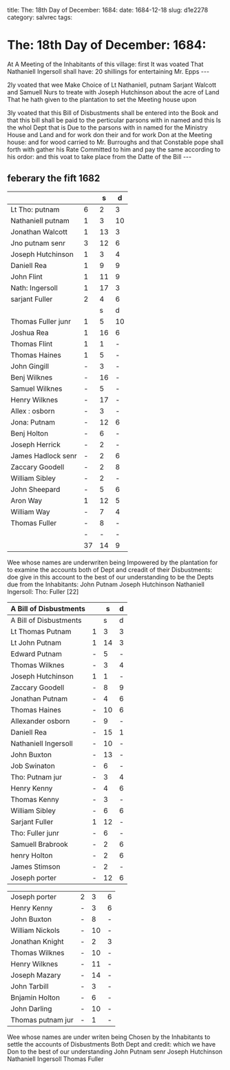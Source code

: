 title: The: 18th Day of December: 1684:
date: 1684-12-18
slug: d1e2278
category: salvrec
tags: 


<div markdown class="doc" id="d1e2278">


# The: 18th Day of December: 1684:

At A Meeting of the Inhabitants of this village: first It was voated That Nathaniell Ingersoll shall have: 20 shillings for entertaining Mr. Epps ---

2ly voated that wee Make Choice of Lt Nathaniell, putnam Sarjant Walcott and Samuell Nurs to treate with Joseph Hutchinson about the acre of Land That he hath given to the plantation to set the Meeting house upon

3ly voated that this Bill of Disbustments shall be entered into the Book and that this bill shall be paid to the perticular parsons with in named and this Is the whol Dept that is Due to the parsons with in named for the Ministry House and Land and for work don their and for work Don at the Meeting house: and for wood carried to Mr. Burroughs and that Constable pope shall forth with gather his Rate Committed to him and pay the same according to his ordor: and this voat to take place from the Datte of the Bill ---

## feberary the fift 1682

|                    |    | s  | d  |
|--------------------|----|----|----|
| Lt Tho: putnam     | 6  | 2  | 3  |
| Nathaniell putnam  | 1  | 3  | 10 |
| Jonathan Walcott   | 1  | 13 | 3  |
| Jno putnam senr    | 3  | 12 | 6  |
| Joseph Hutchinson  | 1  | 3  | 4  |
| Daniell Rea        | 1  | 9  | 9  |
| John Flint         | 1  | 11 | 9  |
| Nath: Ingersoll    | 1  | 17 | 3  |
| sarjant Fuller     | 2  | 4  | 6  |
|                    |    | s  | d  |
| Thomas Fuller junr | 1  | 5  | 10 |
| Joshua Rea         | 1  | 16 | 6  |
| Thomas Flint       | 1  | 1  | -  |
| Thomas Haines      | 1  | 5  | -  |
| John Gingill       | -  | 3  | -  |
| Benj Wilknes       | -  | 16 | -  |
| Samuel Wilknes     | -  | 5  | -  |
| Henry Wilknes      | -  | 17 | -  |
| Allex : osborn     | -  | 3  | -  |
| Jona: Putnam       | -  | 12 | 6  |
| Benj Holton        | -  | 6  | -  |
| Joseph Herrick     | -  | 2  | -  |
| James Hadlock senr | -  | 2  | 6  |
| Zaccary Goodell    | -  | 2  | 8  |
| William Sibley     | -  | 2  | -  |
| John Sheepard      | -  | 5  | 6  |
| Aron Way           | 1  | 12 | 5  |
| William Way        | -  | 7  | 4  |
| Thomas Fuller      | -  | 8  | -  |
|                    | -  | -  | -  |
|                    | 37 | 14 | 9  |

Wee whose names are underwriten being Impowered by the plantation for to examine the accounts both of Dept and creadit of their Disbustments: doe give in this account to the best of our understanding to be the Depts due from the Inhabitants: John Putnam Joseph Hutchinson Nathaniell Ingersoll: Tho: Fuller [22]

| A Bill of Disbustments |   | s  | d |
|------------------------|---|----|---|
| A Bill of Disbustments |   | s  | d |
| Lt Thomas Putnam       | 1 | 3  | 3 |
| Lt John Putnam         | 1 | 14 | 3 |
| Edward Putnam          | - | 5  | - |
| Thomas Wilknes         | - | 3  | 4 |
| Joseph Hutchinson      | 1 | 1  | - |
| Zaccary Goodell        | - | 8  | 9 |
| Jonathan Putnam        | - | 4  | 6 |
| Thomas Haines          | - | 10 | 6 |
| Allexander osborn      | - | 9  | - |
| Daniell Rea            | - | 15 | 1 |
| Nathaniell Ingersoll   | - | 10 | - |
| John Buxton            | - | 13 | - |
| Job Swinaton           | - | 6  | - |
| Tho: Putnam jur        | - | 3  | 4 |
| Henry Kenny            | - | 4  | 6 |
| Thomas Kenny           | - | 3  | - |
| William Sibley         | - | 6  | 6 |
| Sarjant Fuller         | 1 | 12 | - |
| Tho: Fuller junr       | - | 6  | - |
| Samuell Brabrook       | - | 2  | 6 |
| henry Holton           | - | 2  | 6 |
| James Stimson          | - | 2  | - |
| Joseph porter          | - | 12 | 6 |

| | | | |
|-|-|-|-|
| Joseph porter     | 2 | 3  | 6 |
| Henry Kenny       | - | 3  | 6 |
| John Buxton       | - | 8  | - |
| William Nickols   | - | 10 | - |
| Jonathan Knight   | - | 2  | 3 |
| Thomas Wilknes    | - | 10 | - |
| Henry Wilknes     | - | 11 | - |
| Joseph Mazary     | - | 14 | - |
| John Tarbill      | - | 3  | - |
| Bnjamin Holton    | - | 6  | - |
| John Darling      | - | 10 | - |
| Thomas putnam jur | - | 1  | - |


Wee whose names are under writen being Chosen by the Inhabitants to settle the accounts of Disbustments Both Dept and credit: which we have Don to the best of our understanding John Putnam senr Joseph Hutchinson Nathaniell Ingersoll Thomas Fuller
</div>
